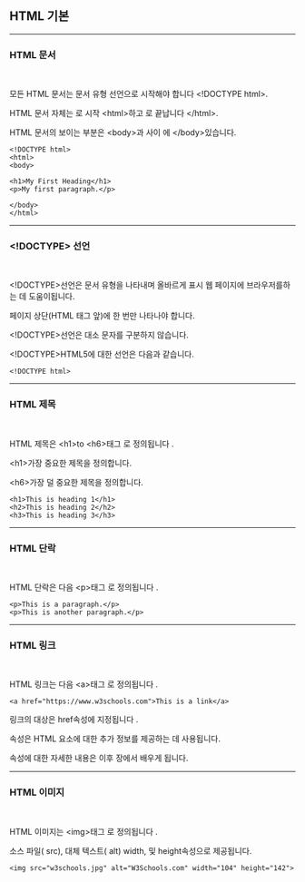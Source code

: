 ## HTML 기본

***
### HTML 문서

<br>

모든 HTML 문서는 문서 유형 선언으로 시작해야 합니다 \<!DOCTYPE html>.

HTML 문서 자체는 로 시작 \<html>하고 로 끝납니다 \</html>.

HTML 문서의 보이는 부분은 \<body>과 사이 에 \</body>있습니다.

    <!DOCTYPE html>
    <html>
    <body>

    <h1>My First Heading</h1>
    <p>My first paragraph.</p>

    </body>
    </html>

***
### <!DOCTYPE> 선언

<br>


\<!DOCTYPE>선언은 문서 유형을 나타내며 올바르게 표시 웹 페이지에 브라우저를하는 데 도움이됩니다.

페이지 상단(HTML 태그 앞)에 한 번만 나타나야 합니다.

\<!DOCTYPE>선언은 대소 문자를 구분하지 않습니다.

\<!DOCTYPE>HTML5에 대한 선언은 다음과 같습니다.

    <!DOCTYPE html>

***
### HTML 제목

<br>

HTML 제목은 \<h1>to \<h6>태그 로 정의됩니다 .

\<h1>가장 중요한 제목을 정의합니다. 

\<h6>가장 덜 중요한 제목을 정의합니다. 

    <h1>This is heading 1</h1>
    <h2>This is heading 2</h2>
    <h3>This is heading 3</h3>


***
### HTML 단락

<br>

HTML 단락은 다음 \<p>태그 로 정의됩니다 .

    <p>This is a paragraph.</p>
    <p>This is another paragraph.</p>


***
### HTML 링크

<br>

HTML 링크는 다음 \<a>태그 로 정의됩니다 .

    <a href="https://www.w3schools.com">This is a link</a>

링크의 대상은 href속성에 지정됩니다 . 

속성은 HTML 요소에 대한 추가 정보를 제공하는 데 사용됩니다.

속성에 대한 자세한 내용은 이후 장에서 배우게 됩니다.

***
### HTML 이미지

<br>

HTML 이미지는 \<img>태그 로 정의됩니다 .

소스 파일( src), 대체 텍스트( alt) width, 및 height속성으로 제공됩니다.

    <img src="w3schools.jpg" alt="W3Schools.com" width="104" height="142">